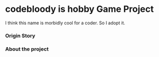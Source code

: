 # codebloody is hobby Game Project

I think this name is morbidly cool for a coder. So I adopt it.

### Origin Story


### About the project
